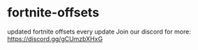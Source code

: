 # fortnite-offsets
updated fortnite offsets every update
Join our discord for more: https://discord.gg/gCUmzbXHxG
 
 
 
